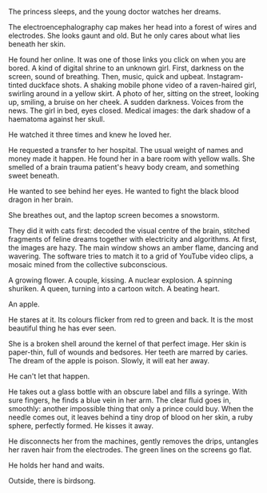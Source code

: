 The princess sleeps, and the young doctor watches her dreams. 

The electroencephalography cap makes her head into a forest of wires and electrodes. She looks gaunt and old. But he only cares about what lies beneath her skin. 

He found her online. It was one of those links you click on when you are bored. A kind of digital shrine to an unknown girl. First, darkness on the screen, sound of breathing. Then, music, quick and upbeat. Instagram-tinted duckface shots. A shaking mobile phone video of a raven-haired girl, swirling around in a yellow skirt. A photo of her, sitting on the street, looking up, smiling, a bruise on her cheek. A sudden darkness. Voices from the news. The girl in bed, eyes closed. Medical images: the dark shadow of a haematoma against her skull. 

He watched it three times and knew he loved her. 

He requested a transfer to her hospital. The usual weight of names and money made it happen. He found her in a bare room with yellow walls. She smelled of a brain trauma patient's heavy body cream, and something sweet beneath.

He wanted to see behind her eyes. He wanted to fight the black blood dragon in her brain.

   

She breathes out, and the laptop screen becomes a snowstorm. 

They did it with cats first: decoded the visual centre of the brain, stitched fragments of feline dreams together with electricity and algorithms. At first, the images are hazy. The main window shows an amber flame, dancing and wavering. The software tries to match it to a grid of YouTube video clips, a mosaic mined from the collective subconscious. 

A growing flower. A couple, kissing. A nuclear explosion. A spinning shuriken. A queen, turning into a cartoon witch. A beating heart. 

An apple. 

He stares at it. Its colours flicker from red to green and back. It is the most beautiful thing he has ever seen. 

She is a broken shell around the kernel of that perfect image. Her skin is paper-thin, full of wounds and bedsores. Her teeth are marred by caries. The dream of the apple is poison. Slowly, it will eat her away. 

He can't let that happen. 

He takes out a glass bottle with an obscure label and fills a syringe. With sure fingers, he finds a blue vein in her arm. The clear fluid goes in, smoothly: another impossible thing that only a prince could buy. When the needle comes out, it leaves behind a tiny drop of blood on her skin, a ruby sphere, perfectly formed. He kisses it away. 

He disconnects her from the machines, gently removes the drips, untangles her raven hair from the electrodes. The green lines on the screens go flat. 

He holds her hand and waits. 

Outside, there is birdsong. 